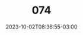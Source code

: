 ---
title: "074"
date: 2023-10-02T08:36:55-03:00
draft: false
autorias: ["João Generoso"]
plataformas: ["Geometry Nodes"]
descricao: "Uma vela que derrete conforme a contagem avança, desaparecendo completamente ao chegar no número 100."
autorias_url: ["https://joaogeneroso.com"]
url: "/formas/074"
---